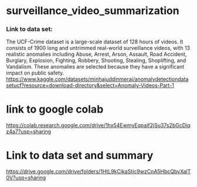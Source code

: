 # surveillance_video_summarization

### Link to data set:
The UCF-Crime dataset is a large-scale dataset of 128 hours of videos. It consists of 1900 long and untrimmed real-world surveillance videos, with 13 realistic anomalies including Abuse, Arrest, Arson, Assault, Road Accident, Burglary, Explosion, Fighting, Robbery, Shooting, Stealing, Shoplifting, and Vandalism. These anomalies are selected because they have a significant impact on public safety.
https://www.kaggle.com/datasets/minhajuddinmeraj/anomalydetectiondatasetucf?resource=download-directory&select=Anomaly-Videos-Part-1

# link to google colab
https://colab.research.google.com/drive/1hx54EwmyEqpaif2jSu37s2bGcDiqz4a7?usp=sharing

# Link to data set and summary
https://drive.google.com/drive/folders/1HtL9kCikaStjc9wzCnA5HbcQbvXalT0V?usp=sharing


